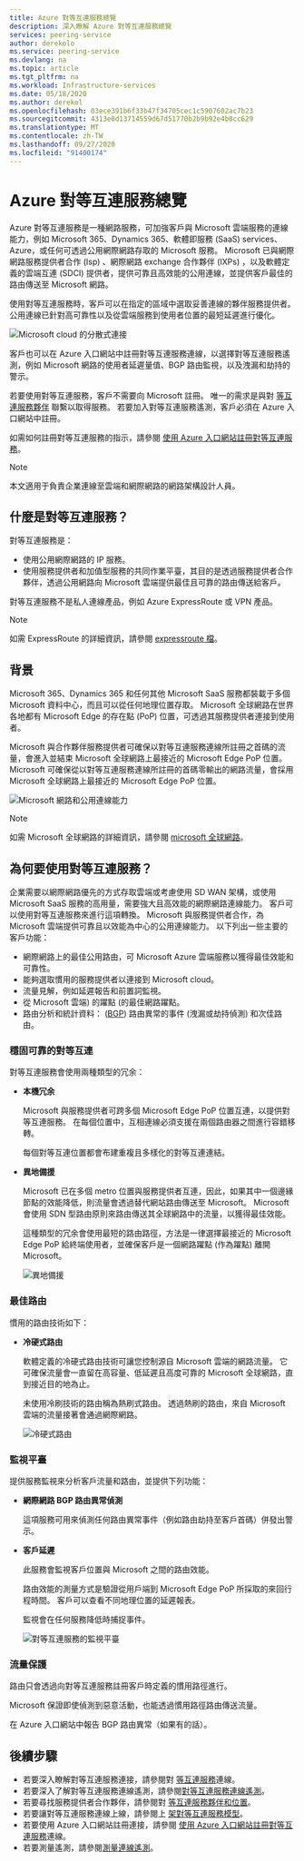 ```yaml
---
title: Azure 對等互連服務總覽
description: 深入瞭解 Azure 對等互連服務總覽
services: peering-service
author: derekolo
ms.service: peering-service
ms.devlang: na
ms.topic: article
ms.tgt_pltfrm: na
ms.workload: Infrastructure-services
ms.date: 05/18/2020
ms.author: derekol
ms.openlocfilehash: 03ece391b6f33b47f34705cec1c5907602ac7b23
ms.sourcegitcommit: 4313e0d13714559d67d51770b2b9b92e4b0cc629
ms.translationtype: MT
ms.contentlocale: zh-TW
ms.lasthandoff: 09/27/2020
ms.locfileid: "91400174"
---
```

# <a name="azure-peering-service-overview"></a>Azure 對等互連服務總覽

Azure 對等互連服務是一種網路服務，可加強客戶與 Microsoft 雲端服務的連線能力，例如 Microsoft 365、Dynamics 365、軟體即服務 (SaaS) services、Azure，或任何可透過公用網際網路存取的 Microsoft 服務。 Microsoft 已與網際網路服務提供者合作 (Isp) 、網際網路 exchange 合作夥伴 (IXPs) ，以及軟體定義的雲端互連 (SDCI) 提供者，提供可靠且高效能的公用連線，並提供客戶最佳的路由傳送至 Microsoft 網路。

使用對等互連服務時，客戶可以在指定的區域中選取妥善連線的夥伴服務提供者。 公用連線已針對高可靠性以及從雲端服務到使用者位置的最短延遲進行優化。

![Microsoft cloud 的分散式連接](./media/peering-service-about/peering-service-what.png)

客戶也可以在 Azure 入口網站中註冊對等互連服務連線，以選擇對等互連服務遙測，例如 Microsoft 網路的使用者延遲量值、BGP 路由監視，以及洩漏和劫持的警示。 

若要使用對等互連服務，客戶不需要向 Microsoft 註冊。 唯一的需求是與對 [等互連服務夥伴](location-partners.md) 聯繫以取得服務。 若要加入對等互連服務遙測，客戶必須在 Azure 入口網站中註冊。

如需如何註冊對等互連服務的指示，請參閱 [使用 Azure 入口網站註冊對等互連服務](azure-portal.md)。 

> [!NOTE]
> 本文適用于負責企業連線至雲端和網際網路的網路架構設計人員。


## <a name="what-is-peering-service"></a>什麼是對等互連服務？

對等互連服務是：

- 使用公用網際網路的 IP 服務。 
- 使用服務提供者和加值型服務的共同作業平臺，其目的是透過服務提供者合作夥伴，透過公用網路向 Microsoft 雲端提供最佳且可靠的路由傳送給客戶。

對等互連服務不是私人連線產品，例如 Azure ExpressRoute 或 VPN 產品。

> [!NOTE]
> 如需 ExpressRoute 的詳細資訊，請參閱 [expressroute 檔](https://docs.microsoft.com/azure/expressroute/)。
>

## <a name="background"></a>背景

Microsoft 365、Dynamics 365 和任何其他 Microsoft SaaS 服務都裝載于多個 Microsoft 資料中心，而且可以從任何地理位置存取。 Microsoft 全球網路在世界各地都有 Microsoft Edge 的存在點 (PoP) 位置，可透過其服務提供者連接到使用者。 

Microsoft 與合作夥伴服務提供者可確保以對等互連服務連線所註冊之首碼的流量，會進入並結束 Microsoft 全球網路上最接近的 Microsoft Edge PoP 位置。 Microsoft 可確保從以對等互連服務連線所註冊的首碼零輸出的網路流量，會採用 Microsoft 全球網路上最接近的 Microsoft Edge PoP 位置。

![Microsoft 網路和公用連線能力](./media/peering-service-about/peering-service-background-final.png)

> [!NOTE]
> 如需 Microsoft 全球網路的詳細資訊，請參閱 [microsoft 全球網路](https://docs.microsoft.com/azure/networking/microsoft-global-network)。
>

## <a name="why-use-peering-service"></a>為何要使用對等互連服務？

企業需要以網際網路優先的方式存取雲端或考慮使用 SD WAN 架構，或使用 Microsoft SaaS 服務的高用量，需要強大且高效能的網際網路連線能力。 客戶可以使用對等互連服務來進行這項轉換。 Microsoft 與服務提供者合作，為 Microsoft 雲端提供可靠且以效能為中心的公用連線能力。 以下列出一些主要的客戶功能：

- 網際網路上的最佳公用路由，可 Microsoft Azure 雲端服務以獲得最佳效能和可靠性。
- 能夠選取慣用的服務提供者以連接到 Microsoft cloud。
- 流量見解，例如延遲報告和前置詞監視。
- 從 Microsoft 雲端) 的躍點 (的最佳網路躍點。
- 路由分析和統計資料： ([BGP](https://en.wikipedia.org/wiki/Border_Gateway_Protocol)) 路由異常的事件 (洩漏或劫持偵測) 和次佳路由。

### <a name="robust-reliable-peering"></a>穩固可靠的對等互連

對等互連服務會使用兩種類型的冗余：

- **本機冗余**

   Microsoft 與服務提供者可跨多個 Microsoft Edge PoP 位置互連，以提供對等互連服務。 在每個位置中，互相連線必須支援在兩個路由器之間進行容錯移轉。

   每個對等互連位置都會布建重複且多樣化的對等互連連結。

- **異地備援**

   Microsoft 已在多個 metro 位置與服務提供者互連，因此，如果其中一個邊緣節點的效能降低，則流量會透過替代網站路由傳送至 Microsoft。 Microsoft 會使用 SDN 型路由原則來路由傳送其全球網路中的流量，以獲得最佳效能。

    這種類型的冗余會使用最短的路由路徑，方法是一律選擇最接近的 Microsoft Edge PoP 給終端使用者，並確保客戶是一個網路躍點 (作為躍點) 離開 Microsoft。

   ![異地備援](./media/peering-service-about/peering-service-geo-shortest.png)

### <a name="optimal-routing"></a>最佳路由

慣用的路由技術如下：

-  **冷硬式路由**

   軟體定義的冷硬式路由技術可讓您控制源自 Microsoft 雲端的網路流量。 它可確保流量會一直留在高容量、低延遲且高度可靠的 Microsoft 全球網路，直到接近目的地為止。
   
   未使用冷刷技術的路由稱為熱刷式路由。 透過熱刷的路由，來自 Microsoft 雲端的流量接著會通過網際網路。

   ![冷硬式路由](./media/peering-service-about/peering-service-cold-potato.png)

### <a name="monitoring-platform"></a>監視平臺

   提供服務監視來分析客戶流量和路由，並提供下列功能： 

-  **網際網路 BGP 路由異常偵測**
          
   這項服務可用來偵測任何路由異常事件（例如路由劫持至客戶首碼）併發出警示。

-  **客戶延遲**

   此服務會監視客戶位置與 Microsoft 之間的路由效能。 
   
   路由效能的測量方式是驗證從用戶端到 Microsoft Edge PoP 所採取的來回行程時間。 客戶可以查看不同地理位置的延遲報表。

   監視會在任何服務降低時捕捉事件。

   ![對等互連服務的監視平臺](media/peering-service-about/peering-service-latency-report.png)

### <a name="traffic-protection"></a>流量保護

路由只會透過向對等互連服務註冊客戶時定義的慣用路徑進行。

Microsoft 保證即使偵測到惡意活動，也能透過慣用路徑路由傳送流量。

在 Azure 入口網站中報告 BGP 路由異常（如果有的話）。

## <a name="next-steps"></a>後續步驟

- 若要深入瞭解對等互連服務連接，請參閱對 [等互連服務](connection.md)連線。
- 若要深入了解對等互連服務連線遙測，請參閱[對等互連服務連線遙測](connection-telemetry.md)。
- 若要尋找服務提供者合作夥伴，請參閱對 [等互連服務夥伴和位置](location-partners.md)。
- 若要讓對等互連服務連線上線，請參閱上 [架對等互連服務模型](onboarding-model.md)。
- 若要使用 Azure 入口網站註冊連接，請參閱 [使用 Azure 入口網站註冊對等互連服務](azure-portal.md)連線。
- 若要測量遙測，請參閱[測量連線遙測](measure-connection-telemetry.md)。
